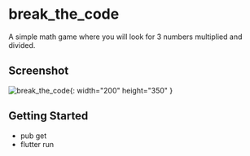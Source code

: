 # break_the_code

A simple math game where you will look for 3 numbers multiplied and divided.

## Screenshot

![break_the_code](https://miro.medium.com/max/750/1*IL1tNR9fk3o3p84TlN0DBA.gif){: width="200" height="350" }<br>

## Getting Started

- pub get
- flutter run